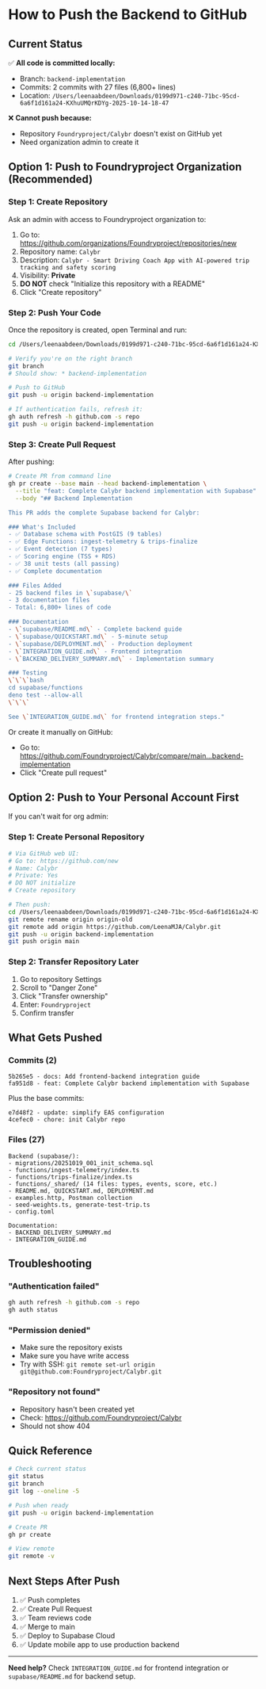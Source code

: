 # How to Push the Backend to GitHub

## Current Status

✅ **All code is committed locally:**
- Branch: `backend-implementation`
- Commits: 2 commits with 27 files (6,800+ lines)
- Location: `/Users/leenaabdeen/Downloads/0199d971-c240-71bc-95cd-6a6f1d161a24-KXhuUMQrKDYg-2025-10-14-18-47`

❌ **Cannot push because:**
- Repository `Foundryproject/Calybr` doesn't exist on GitHub yet
- Need organization admin to create it

## Option 1: Push to Foundryproject Organization (Recommended)

### Step 1: Create Repository
Ask an admin with access to Foundryproject organization to:

1. Go to: https://github.com/organizations/Foundryproject/repositories/new
2. Repository name: `Calybr`
3. Description: `Calybr - Smart Driving Coach App with AI-powered trip tracking and safety scoring`
4. Visibility: **Private**
5. **DO NOT** check "Initialize this repository with a README"
6. Click "Create repository"

### Step 2: Push Your Code
Once the repository is created, open Terminal and run:

```bash
cd /Users/leenaabdeen/Downloads/0199d971-c240-71bc-95cd-6a6f1d161a24-KXhuUMQrKDYg-2025-10-14-18-47

# Verify you're on the right branch
git branch
# Should show: * backend-implementation

# Push to GitHub
git push -u origin backend-implementation

# If authentication fails, refresh it:
gh auth refresh -h github.com -s repo
git push -u origin backend-implementation
```

### Step 3: Create Pull Request
After pushing:

```bash
# Create PR from command line
gh pr create --base main --head backend-implementation \
  --title "feat: Complete Calybr backend implementation with Supabase" \
  --body "## Backend Implementation

This PR adds the complete Supabase backend for Calybr:

### What's Included
- ✅ Database schema with PostGIS (9 tables)
- ✅ Edge Functions: ingest-telemetry & trips-finalize
- ✅ Event detection (7 types)
- ✅ Scoring engine (TSS + RDS)
- ✅ 38 unit tests (all passing)
- ✅ Complete documentation

### Files Added
- 25 backend files in \`supabase/\`
- 3 documentation files
- Total: 6,800+ lines of code

### Documentation
- \`supabase/README.md\` - Complete backend guide
- \`supabase/QUICKSTART.md\` - 5-minute setup
- \`supabase/DEPLOYMENT.md\` - Production deployment
- \`INTEGRATION_GUIDE.md\` - Frontend integration
- \`BACKEND_DELIVERY_SUMMARY.md\` - Implementation summary

### Testing
\`\`\`bash
cd supabase/functions
deno test --allow-all
\`\`\`

See \`INTEGRATION_GUIDE.md\` for frontend integration steps."
```

Or create it manually on GitHub:
- Go to: https://github.com/Foundryproject/Calybr/compare/main...backend-implementation
- Click "Create pull request"

## Option 2: Push to Your Personal Account First

If you can't wait for org admin:

### Step 1: Create Personal Repository
```bash
# Via GitHub web UI:
# Go to: https://github.com/new
# Name: Calybr
# Private: Yes
# DO NOT initialize
# Create repository

# Then push:
cd /Users/leenaabdeen/Downloads/0199d971-c240-71bc-95cd-6a6f1d161a24-KXhuUMQrKDYg-2025-10-14-18-47
git remote rename origin origin-old
git remote add origin https://github.com/LeenaMJA/Calybr.git
git push -u origin backend-implementation
git push origin main
```

### Step 2: Transfer Repository Later
1. Go to repository Settings
2. Scroll to "Danger Zone"
3. Click "Transfer ownership"
4. Enter: `Foundryproject`
5. Confirm transfer

## What Gets Pushed

### Commits (2)
```
5b265e5 - docs: Add frontend-backend integration guide
fa951d8 - feat: Complete Calybr backend implementation with Supabase
```

Plus the base commits:
```
e7d48f2 - update: simplify EAS configuration
4cefec0 - chore: init Calybr repo
```

### Files (27)
```
Backend (supabase/):
- migrations/20251019_001_init_schema.sql
- functions/ingest-telemetry/index.ts
- functions/trips-finalize/index.ts
- functions/_shared/ (14 files: types, events, score, etc.)
- README.md, QUICKSTART.md, DEPLOYMENT.md
- examples.http, Postman collection
- seed-weights.ts, generate-test-trip.ts
- config.toml

Documentation:
- BACKEND_DELIVERY_SUMMARY.md
- INTEGRATION_GUIDE.md
```

## Troubleshooting

### "Authentication failed"
```bash
gh auth refresh -h github.com -s repo
gh auth status
```

### "Permission denied"
- Make sure the repository exists
- Make sure you have write access
- Try with SSH: `git remote set-url origin git@github.com:Foundryproject/Calybr.git`

### "Repository not found"
- Repository hasn't been created yet
- Check: https://github.com/Foundryproject/Calybr
- Should not show 404

## Quick Reference

```bash
# Check current status
git status
git branch
git log --oneline -5

# Push when ready
git push -u origin backend-implementation

# Create PR
gh pr create

# View remote
git remote -v
```

## Next Steps After Push

1. ✅ Push completes
2. ✅ Create Pull Request
3. ✅ Team reviews code
4. ✅ Merge to main
5. ✅ Deploy to Supabase Cloud
6. ✅ Update mobile app to use production backend

---

**Need help?** Check `INTEGRATION_GUIDE.md` for frontend integration or `supabase/README.md` for backend setup.


